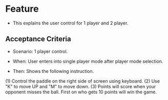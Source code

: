 # Feature

- This explains the user control for 1 player and 2 player.

## Acceptance Criteria

- Scenario: 1 player control.

- When: User enters into single player mode after player mode selection.

- Then: Shows the following instruction.

(1) Control the paddle on the right side of screen using keyboard.
(2) Use "K" to move UP and "M" to move down.
(3) Points will score when your opponent misses the ball.
First on who gets 10 points will win the game.
